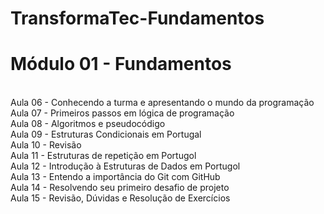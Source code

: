# TransformaTec-Fundamentos
<h1>Módulo 01 - Fundamentos</h1>

<br>
Aula 06 - Conhecendo a turma e apresentando o mundo da programação 
<br>
Aula 07 - Primeiros passos em lógica de programação 
<br>
Aula 08 - Algoritmos e pseudocódigo
<br>
Aula 09 - Estruturas Condicionais em Portugal
<br>
Aula 10 - Revisão
<br>
Aula 11 - Estruturas de repetição em Portugol
<br>
Aula 12 - Introdução à Estruturas de Dados em Portugol
<br>
Aula 13 - Entendo a importância do Git com GitHub
<br>
Aula 14 - Resolvendo seu primeiro desafio de projeto
<br>
Aula 15 - Revisão, Dúvidas e Resolução de Exercícios